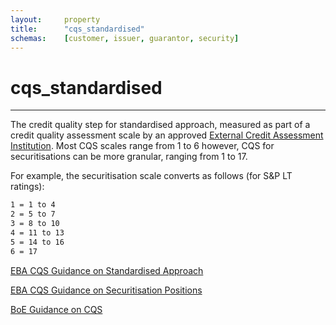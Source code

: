 ```yaml
---
layout:     property
title:      "cqs_standardised"
schemas:    [customer, issuer, guarantor, security]
---
```


# cqs_standardised

---

The credit quality step for standardised approach, measured as part of a credit quality assessment scale by an approved [External Credit Assessment Institution](https://www.eba.europa.eu/regulation-and-policy/external-credit-assessment-institutions-ecai). Most CQS scales range from 1 to 6 however, CQS for securitisations can be more granular, ranging from 1 to 17.

For example, the securitisation scale converts as follows (for S&P LT ratings):

```bash
1 = 1 to 4
2 = 5 to 7
3 = 8 to 10
4 = 11 to 13
5 = 14 to 16
6 = 17
```

[EBA CQS Guidance on Standardised Approach](https://www.eba.europa.eu/regulation-and-policy/external-credit-assessment-institutions-ecai/draft-implementing-technical-standards-on-the-mapping-of-ecais-credit-assessments)

[EBA CQS Guidance on Securitisation Positions](https://www.eba.europa.eu/regulation-and-policy/external-credit-assessment-institutions-ecai/its-on-the-mapping-of-ecais-credit-assessments-for-securitisation-positions)

[BoE Guidance on CQS](https://www.bankofengland.co.uk/prudential-regulation/publication/2013/credit-risk-standardised-approach-ss)
